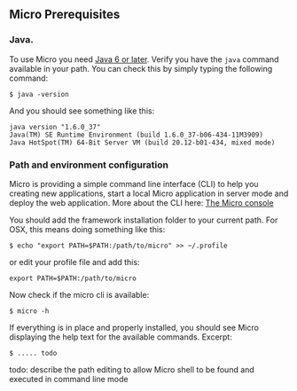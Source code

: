 ## Micro Prerequisites

### Java.

To use Micro you need [Java 6 or later](http://www.oracle.com/technetwork/java/javase/downloads/index.html). Verify you have the `java` command available in your path. You can check this by simply typing the following command:

    $ java -version

And you should see something like this:
    
    java version "1.6.0_37"
    Java(TM) SE Runtime Environment (build 1.6.0_37-b06-434-11M3909)
    Java HotSpot(TM) 64-Bit Server VM (build 20.12-b01-434, mixed mode)
    
### Path and environment configuration
Micro is providing a simple command line interface (CLI) to help you creating new applications, start a local Micro application in server mode and deploy the web application. More about the CLI here: [The Micro console](/cli.md)

You should add the framework installation folder to your current path. For OSX, this means doing something like this:

    $ echo "export PATH=$PATH:/path/to/micro" >> ~/.profile

or edit your profile file and add this: 

    export PATH=$PATH:/path/to/micro

Now check if the micro cli is available:

    $ micro -h

If everything is in place and properly installed, you should see Micro displaying the help text for the available commands. Excerpt:

    $ ..... todo
    
todo: describe the path editing to allow Micro shell to be found and executed in command line mode